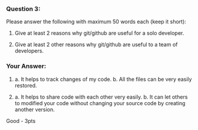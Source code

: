 ### Question 3:

Please answer the following with maximum 50 words each (keep it short):

1. Give at least 2 reasons why git/github are useful for a solo developer.

2. Give at least 2 other reasons why git/github are useful to a team of developers.

### Your Answer:
1. a. It helps to track changes of my code.
   b. All the files can be very easily restored.

2. a. It helps to share code with each other very easily.
   b. It can let others to modified your code without changing your source code by creating another version.

Good - 3pts